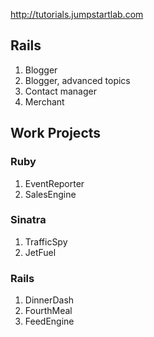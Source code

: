 http://tutorials.jumpstartlab.com

## Rails
1. Blogger
2. Blogger, advanced topics
3. Contact manager
4. Merchant

## Work Projects

### Ruby
1. EventReporter
2. SalesEngine

### Sinatra
1. TrafficSpy
2. JetFuel

### Rails
1. DinnerDash
2. FourthMeal
3. FeedEngine
